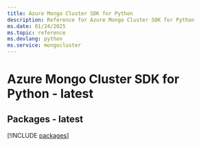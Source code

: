 ```yaml
---
title: Azure Mongo Cluster SDK for Python
description: Reference for Azure Mongo Cluster SDK for Python
ms.date: 01/24/2025
ms.topic: reference
ms.devlang: python
ms.service: mongocluster
---
```

# Azure Mongo Cluster SDK for Python - latest
## Packages - latest
[!INCLUDE [packages](mongo-cluster-index.md)]